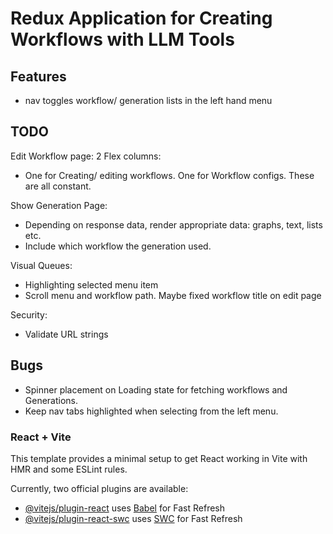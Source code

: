 # Redux Application for Creating Workflows with LLM Tools

## Features

- nav toggles workflow/ generation lists in the left hand menu

## TODO

Edit Workflow page:
2 Flex columns:

- One for Creating/ editing workflows. One for Workflow configs. These are all constant.

Show Generation Page:

- Depending on response data, render appropriate data: graphs, text, lists etc.
- Include which workflow the generation used.

Visual Queues:

- Highlighting selected menu item
- Scroll menu and workflow path. Maybe fixed workflow title on edit page

Security:

- Validate URL strings

## Bugs

- Spinner placement on Loading state for fetching workflows and Generations.
- Keep nav tabs highlighted when selecting from the left menu.

### React + Vite

This template provides a minimal setup to get React working in Vite with HMR and some ESLint rules.

Currently, two official plugins are available:

- [@vitejs/plugin-react](https://github.com/vitejs/vite-plugin-react/blob/main/packages/plugin-react/README.md) uses [Babel](https://babeljs.io/) for Fast Refresh
- [@vitejs/plugin-react-swc](https://github.com/vitejs/vite-plugin-react-swc) uses [SWC](https://swc.rs/) for Fast Refresh
